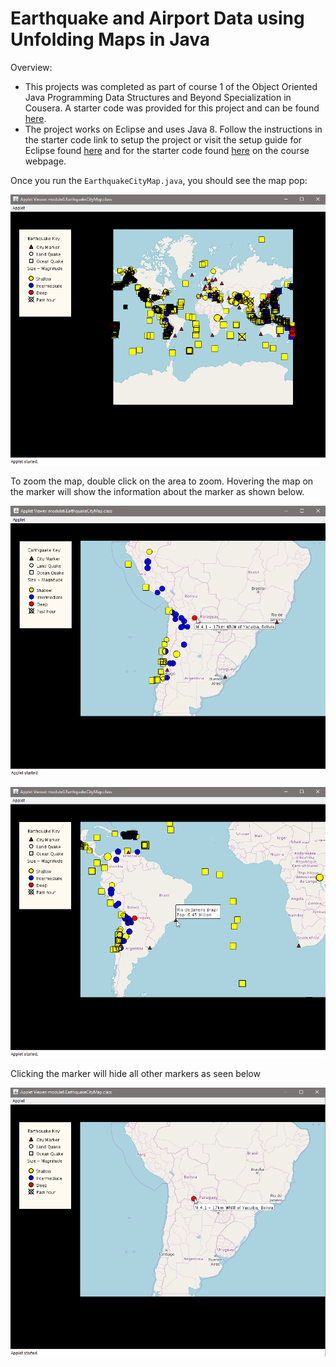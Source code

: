 # Earthquake and Airport Data using Unfolding Maps in Java

Overview:
* This projects was completed as part of course 1 of the Object Oriented Java Programming Data Structures and Beyond Specialization in Cousera. A starter code was provided for this project and can be found [here](https://github.com/cjalvarado/Course1StarterCode). 
* The project works on Eclipse and uses Java 8. Follow the instructions in the starter code link to setup the project or visit the setup guide for Eclipse found [here](https://www.coursera.org/learn/object-oriented-java/supplement/zqSRy/setting-up-java-eclipse-and-unfolding-maps) and for the starter code found [here](https://www.coursera.org/learn/object-oriented-java/supplement/VLwq0/setting-up-unfolding-maps) on the course webpage.

Once you run the `EarthquakeCityMap.java`, you should see the map pop:

![Overall Map](images/earthquake_overall.PNG)

To zoom the map, double click on the area to zoom. Hovering the map on the marker will show the information about the marker as shown below.

![Zoom hover quake](images/earthquake_zoomed_hover.PNG)

![Zoom hover city](images/earthquake_zoomed_city.PNG)

Clicking the marker will hide all other markers as seen below

![Zomm click](images/earthquake_zoomed_select.PNG)
